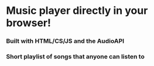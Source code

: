 # Music player directly in your browser!

### Built with HTML/CS/JS and the AudioAPI

### Short playlist of songs that anyone can listen to
